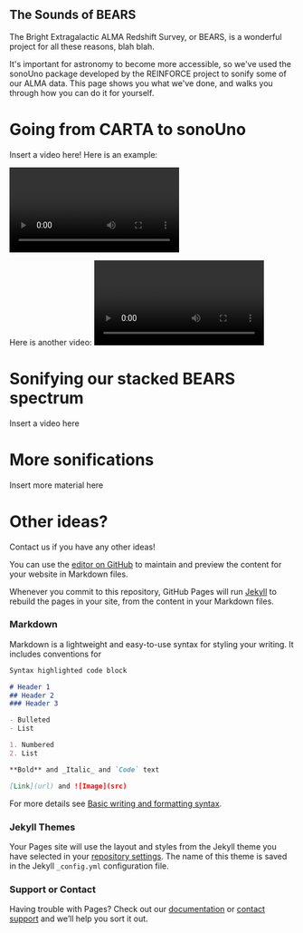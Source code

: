 ## The Sounds of BEARS

The Bright Extragalactic ALMA Redshift Survey, or BEARS, is a wonderful project for all these reasons, blah blah.

It's important for astronomy to become more accessible, so we've used the sonoUno package developed by the REINFORCE project to sonify some of our ALMA data. This page shows you what we've done, and walks you through how you can do it for yourself.

# Going from CARTA to sonoUno

Insert a video here! Here is an example:

<video src="https://user-images.githubusercontent.com/11993612/184339026-d023d906-90fc-44c4-9dda-59a155d790ac.mp4" controls="controls" style="max-width: 730px;">
</video>

Here is another video: 
<video src="https://user-images.githubusercontent.com/169707/126715420-991ad821-9ac8-4b66-b79e-e0966e0f3a89.mp4" controls="controls" style="max-width: 730px;">
</video>


# Sonifying our stacked BEARS spectrum

Insert a video here

# More sonifications

Insert more material here

# Other ideas?
Contact us if you have any other ideas!

You can use the [editor on GitHub](https://github.com/stephenserjeant/sounds-of-bears/edit/gh-pages/index.md) to maintain and preview the content for your website in Markdown files.

Whenever you commit to this repository, GitHub Pages will run [Jekyll](https://jekyllrb.com/) to rebuild the pages in your site, from the content in your Markdown files.

### Markdown

Markdown is a lightweight and easy-to-use syntax for styling your writing. It includes conventions for

```markdown
Syntax highlighted code block

# Header 1
## Header 2
### Header 3

- Bulleted
- List

1. Numbered
2. List

**Bold** and _Italic_ and `Code` text

[Link](url) and ![Image](src)
```

For more details see [Basic writing and formatting syntax](https://docs.github.com/en/github/writing-on-github/getting-started-with-writing-and-formatting-on-github/basic-writing-and-formatting-syntax).

### Jekyll Themes

Your Pages site will use the layout and styles from the Jekyll theme you have selected in your [repository settings](https://github.com/stephenserjeant/sounds-of-bears.github.io/settings/pages). The name of this theme is saved in the Jekyll `_config.yml` configuration file.

### Support or Contact

Having trouble with Pages? Check out our [documentation](https://docs.github.com/categories/github-pages-basics/) or [contact support](https://support.github.com/contact) and we’ll help you sort it out.
